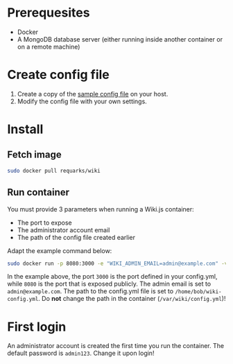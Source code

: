 <!-- TITLE: Using the Docker image -->
<!-- SUBTITLE: How to use the Docker image directly -->

# Prerequesites
- Docker
- A MongoDB database server (either running inside another container or on a remote machine)
# Create config file
1) Create a copy of the [sample config file](https://github.com/Requarks/wiki/blob/master/config.sample.yml) on your host.
2) Modify the config file with your own settings.
# Install
## Fetch image

```bash
sudo docker pull requarks/wiki
```
## Run container
You must provide 3 parameters when running a Wiki.js container:

- The port to expose
- The administrator account email
- The path of the config file created earlier

Adapt the example command below:

```bash
sudo docker run -p 8080:3000 -e "WIKI_ADMIN_EMAIL=admin@example.com" -v /home/bob/wiki-config.yml:/var/wiki/config.yml requarks/wiki
```

In the example above, the port `3000` is the port defined in your config.yml, while `8080` is the port that is exposed publicly.
The admin email is set to `admin@example.com`.
The path to the config.yml file is set to `/home/bob/wiki-config.yml`. Do **not** change the path in the container (`/var/wiki/config.yml`)!
# First login
An administrator account is created the first time you run the container. The default password is `admin123`. Change it upon login!